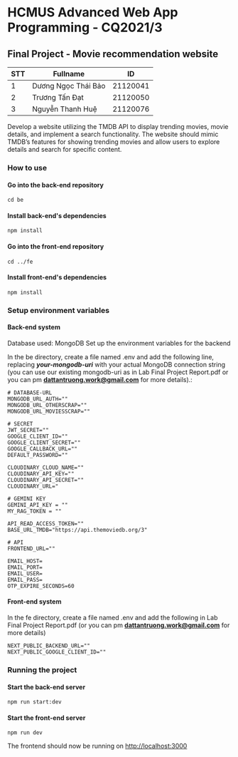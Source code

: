 # HCMUS Advanced Web App Programming - CQ2021/3

## Final Project - Movie recommendation website

<table className="table table-bordered mt-3">
  <thead className="table-light">
    <tr>
      <th>STT</th>
      <th>Fullname</th>
      <th>ID</th>
    </tr>
  </thead>
  <tbody>
    <tr>
      <td>1</td>
      <td>Dương Ngọc Thái Bảo</td>
      <td>21120041</td>
    </tr>
    <tr>
      <td>2</td>
      <td>Trương Tấn Đạt</td>
      <td>21120050</td>
    </tr>
    <tr>
      <td>3</td>
      <td>Nguyễn Thanh Huệ</td>
      <td>21120076</td>
    </tr>
  
  </tbody>
</table>


Develop a website utilizing the TMDB API to display trending movies, movie details, and implement a search functionality. The website should mimic TMDB’s features for showing trending movies and allow users to explore details and search for specific content.

### How to use
#### Go into the back-end repository

```
cd be
```

#### Install back-end's dependencies

```
npm install
```

#### Go into the front-end repository

```
cd ../fe
```

#### Install front-end's dependencies

```
npm install
```

### Setup environment variables

#### Back-end system
Database used: MongoDB
Set up the environment variables for the backend

In the be directory, create a file named .env and add the following line, replacing ***your-mongodb-uri*** with your actual MongoDB connection string (you can use our existing mongodb-uri as in Lab Final Project Report.pdf or you can pm **dattantruong.work@gmail.com** for more details).:

```
# DATABASE-URL
MONGODB_URL_AUTH=""
MONGODB_URL_OTHERSCRAP=""
MONGODB_URL_MOVIESSCRAP=""

# SECRET
JWT_SECRET=""
GOOGLE_CLIENT_ID=""
GOOGLE_CLIENT_SECRET=""
GOOGLE_CALLBACK_URL=""
DEFAULT_PASSWORD=""

CLOUDINARY_CLOUD_NAME=""
CLOUDINARY_API_KEY=""
CLOUDINARY_API_SECRET=""
CLOUDINARY_URL="

# GEMINI KEY
GEMINI_API_KEY = ""
MY_RAG_TOKEN = ""

API_READ_ACCESS_TOKEN=""
BASE_URL_TMDB="https://api.themoviedb.org/3"

# API
FRONTEND_URL=""

EMAIL_HOST=
EMAIL_PORT=
EMAIL_USER=
EMAIL_PASS=
OTP_EXPIRE_SECONDS=60
```

#### Front-end system
In the fe directory, create a file named .env and add the following in Lab Final Project Report.pdf (or you can pm **dattantruong.work@gmail.com** for more details)

```
NEXT_PUBLIC_BACKEND_URL=""
NEXT_PUBLIC_GOOGLE_CLIENT_ID=""
```

### Running the project
#### Start the back-end server
```
npm run start:dev
```

#### Start the front-end server
```
npm run dev
```

The frontend should now be running on [http://localhost:3000](http://localhost:3000)